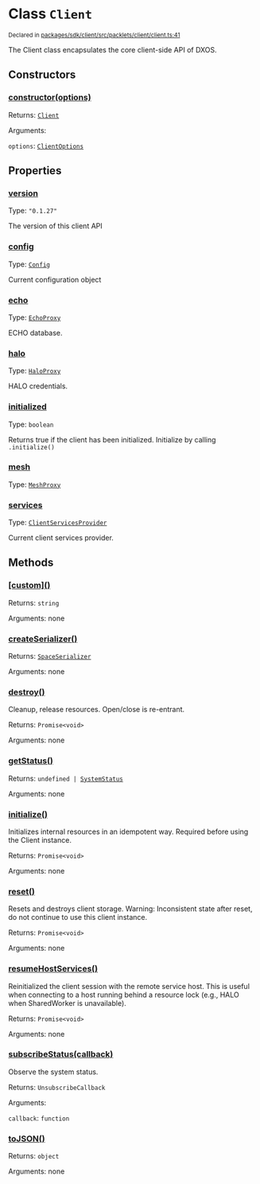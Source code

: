 # Class `Client`
<sub>Declared in [packages/sdk/client/src/packlets/client/client.ts:41](https://github.com/dxos/dxos/blob/main/packages/sdk/client/src/packlets/client/client.ts#L41)</sub>


The Client class encapsulates the core client-side API of DXOS.

## Constructors
### [constructor(options)](https://github.com/dxos/dxos/blob/main/packages/sdk/client/src/packlets/client/client.ts#L60)


Returns: <code>[Client](/api/@dxos/client/classes/Client)</code>

Arguments: 

`options`: <code>[ClientOptions](/api/@dxos/client/types/ClientOptions)</code>

## Properties
### [version](https://github.com/dxos/dxos/blob/main/packages/sdk/client/src/packlets/client/client.ts#L45)
Type: <code>"0.1.27"</code>

The version of this client API
### [config](https://github.com/dxos/dxos/blob/main/packages/sdk/client/src/packlets/client/client.ts#L99)
Type: <code>[Config](/api/@dxos/client/classes/Config)</code>

Current configuration object
### [echo](https://github.com/dxos/dxos/blob/main/packages/sdk/client/src/packlets/client/client.ts#L129)
Type: <code>[EchoProxy](/api/@dxos/client/classes/EchoProxy)</code>

ECHO database.
### [halo](https://github.com/dxos/dxos/blob/main/packages/sdk/client/src/packlets/client/client.ts#L121)
Type: <code>[HaloProxy](/api/@dxos/client/classes/HaloProxy)</code>

HALO credentials.
### [initialized](https://github.com/dxos/dxos/blob/main/packages/sdk/client/src/packlets/client/client.ts#L114)
Type: <code>boolean</code>

Returns true if the client has been initialized. Initialize by calling  `.initialize()`
### [mesh](https://github.com/dxos/dxos/blob/main/packages/sdk/client/src/packlets/client/client.ts#L138)
Type: <code>[MeshProxy](/api/@dxos/client/classes/MeshProxy)</code>
### [services](https://github.com/dxos/dxos/blob/main/packages/sdk/client/src/packlets/client/client.ts#L106)
Type: <code>[ClientServicesProvider](/api/@dxos/client/interfaces/ClientServicesProvider)</code>

Current client services provider.

## Methods
### [\[custom\]()](https://github.com/dxos/dxos/blob/main/packages/sdk/client/src/packlets/client/client.ts#L83)


Returns: <code>string</code>

Arguments: none
### [createSerializer()](https://github.com/dxos/dxos/blob/main/packages/sdk/client/src/packlets/client/client.ts#L255)


Returns: <code>[SpaceSerializer](/api/@dxos/client/classes/SpaceSerializer)</code>

Arguments: none
### [destroy()](https://github.com/dxos/dxos/blob/main/packages/sdk/client/src/packlets/client/client.ts#L203)


Cleanup, release resources.
Open/close is re-entrant.

Returns: <code>Promise&lt;void&gt;</code>

Arguments: none
### [getStatus()](https://github.com/dxos/dxos/blob/main/packages/sdk/client/src/packlets/client/client.ts#L218)


Returns: <code>undefined | [SystemStatus](/api/@dxos/client/enums#SystemStatus)</code>

Arguments: none
### [initialize()](https://github.com/dxos/dxos/blob/main/packages/sdk/client/src/packlets/client/client.ts#L148)


Initializes internal resources in an idempotent way.
Required before using the Client instance.

Returns: <code>Promise&lt;void&gt;</code>

Arguments: none
### [reset()](https://github.com/dxos/dxos/blob/main/packages/sdk/client/src/packlets/client/client.ts#L243)


Resets and destroys client storage.
Warning: Inconsistent state after reset, do not continue to use this client instance.

Returns: <code>Promise&lt;void&gt;</code>

Arguments: none
### [resumeHostServices()](https://github.com/dxos/dxos/blob/main/packages/sdk/client/src/packlets/client/client.ts#L234)


Reinitialized the client session with the remote service host.
This is useful when connecting to a host running behind a resource lock
(e.g., HALO when SharedWorker is unavailable).

Returns: <code>Promise&lt;void&gt;</code>

Arguments: none
### [subscribeStatus(callback)](https://github.com/dxos/dxos/blob/main/packages/sdk/client/src/packlets/client/client.ts#L225)


Observe the system status.

Returns: <code>UnsubscribeCallback</code>

Arguments: 

`callback`: <code>function</code>
### [toJSON()](https://github.com/dxos/dxos/blob/main/packages/sdk/client/src/packlets/client/client.ts#L87)


Returns: <code>object</code>

Arguments: none